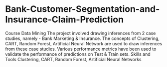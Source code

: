 # Bank-Customer-Segmentation-and-Insurance-Claim-Prediction
Course Data Mining  The project involved drawing inferences from 2 case studies, namely - Bank Marketing &amp; Insurance. The concepts of Clustering, CART, Random Forest, Artificial Neural Network are used to draw inferences from these case studies. Various performance metrics have been used to validate the performance of predictions on Test &amp; Train sets.  Skills and Tools  Clustering, CART, Random Forest, Artificial Neural Networks
